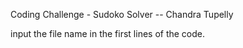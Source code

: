 Coding Challenge - Sudoko Solver -- Chandra Tupelly

input the file name in the first lines of the code.

